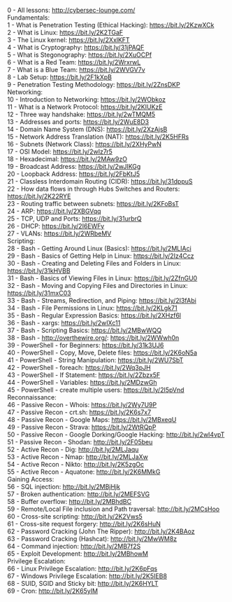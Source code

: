 0 - All lessons: http://cybersec-lounge.com/  
Fundamentals:   
1 - What is Penetration Testing (Ethical Hacking):  https://bit.ly/2KzwXCk  
2 - What is Linux: https://bit.ly/2K2TGaF  
3 - The Linux kernel: https://bit.ly/2XxlKFT  
4 - What is Cryptography: https://bit.ly/31jPAQF  
5 - What is Stegonography: https://bit.ly/2XuOCPf  
6 - What is a Red Team: https://bit.ly/2WrxrwL  
7 - What is a Blue Team: https://bit.ly/2WVGV7v  
8 - Lab Setup:  https://bit.ly/2F1kXpB  
9 - Penetration Testing Methodology: https://bit.ly/2ZnsDKP  
Networking:  
10 - Introduction to Networking: https://bit.ly/2WObkoz  
11 - What is a Network Protocol: https://bit.ly/2KIUKzE  
12 - Three way handshake: https://bit.ly/2wTMQM5  
13 - Addresses and ports: https://bit.ly/2WuE8D3  
14 - Domain Name System (DNS): https://bit.ly/2XzAjsB  
15 - Network Address Translation (NAT): https://bit.ly/2K5HFRs  
16 - Subnets (Network Class): https://bit.ly/2XHyPwN  
17 - OSI Model: https://bit.ly/2wIz7r5  
18 - Hexadecimal: https://bit.ly/2MAw9zO  
19 - Broadcast Address: https://bit.ly/2wJIKGg  
20 - Loopback Address: https://bit.ly/2FbKtJ5  
21 - Classless Interdomain Routing (CIDR): https://bit.ly/31dppuS  
22 - How data flows in through Hubs Switches and Routers: https://bit.ly/2K22RYE  
23 - Routing traffic between subnets: https://bit.ly/2KFoBsT  
24 - ARP: https://bit.ly/2XBGVqq  
25 - TCP, UDP and Ports: https://bit.ly/31urbrQ  
26 - DHCP: https://bit.ly/2I6EWFy  
27 - VLANs: https://bit.ly/2WRbeMV  
Scripting:  
28 - Bash - Getting Around Linux (Basics): https://bit.ly/2MLIAci  
29 - Bash - Basics of Getting Help in Linux: https://bit.ly/2Iz4Ccz  
30 - Bash - Creating and Deleting Files and Folders in Linux: https://bit.ly/31kHVBB  
31 - Bash - Basics of Viewing Files in Linux: https://bit.ly/2ZfnGU0  
32 - Bash - Moving and Copying Files and Directories in Linux: https://bit.ly/31mxC03  
33 - Bash - Streams, Redirection, and Piping: https://bit.ly/2I3fAbi  
34 - Bash - File Permissions in Linux: https://bit.ly/2KLgk71  
35 - Bash - Regular Expression Basics: https://bit.ly/2XHzf6l  
36 - Bash - xargs: https://bit.ly/2wIXc11  
37 - Bash - Scripting Basics: https://bit.ly/2MBwWQQ  
38 - Bash - http://overthewire.org/: https://bit.ly/2WWwh0n  
39 - PowerShell - for Beginners: https://bit.ly/31k3UJ6  
40 - PowerShell - Copy, Move, Delete files: https://bit.ly/2K6oN5a  
41 - PowerShell - String Manipulation: https://bit.ly/2WU7SbT  
42 - PowerShell - foreach: https://bit.ly/2Wq3pJH  
43 - PowerShell -  If Statement: https://bit.ly/2Zbzx5F  
44 - PowerShell - Variables: https://bit.ly/2MDzwGh  
45 - PowerShell - create multiple users: https://bit.ly/2I5pVnd  
Reconnaissance:  
46 - Passive Recon - Whois: https://bit.ly/2Wy7U9P  
47 - Passive Recon - crt.sh: https://bit.ly/2K6s7x7  
48 - Passive Recon - Google Maps: https://bit.ly/2MBxeqU  
49 - Passive Recon - Strava: https://bit.ly/2WtRQpP  
50 - Passive Recon - Google Dorking/Google Hacking: http://bit.ly/2wI4vpT  
51 - Passive Recon - Shodan: http://bit.ly/2F05beu  
52 - Active Recon - Dig: http://bit.ly/2MLJaqu  
53 - Active Recon - Nmap: http://bit.ly/2MLJaXw  
54 - Active Recon - Nikto: http://bit.ly/2K5zgOc  
55 - Active Recon - Aquatone: http://bit.ly/2K6MMkG  
Gaining Access:  
56 - SQL injection: http://bit.ly/2MBjHjk  
57 - Broken authentication: http://bit.ly/2MEFSVG  
58 - Buffer overflow: http://bit.ly/2MBhdBC  
59 - Remote/Local File inclusion and Path traversal: http://bit.ly/2MCsHoo  
60 - Cross-site scripting: http://bit.ly/2K2Vws5  
61 - Cross-site request forgery: http://bit.ly/2K6sHuN  
62 - Password Cracking (John The Ripper): http://bit.ly/2K4BAoz  
63 - Password Cracking (Hashcat): http://bit.ly/2MwWM8z  
64 - Command injection: http://bit.ly/2MB7f2S  
65 - Exploit Development: http://bit.ly/2MBhowM  
Privilege Escalation:  
66 - Linux Privilege Escalation: http://bit.ly/2K6pFqs  
67 - Windows Privilege Escalation: http://bit.ly/2K5IEB8  
68 - SUID, SGID and Sticky bit: http://bit.ly/2K6HYLT  
69 - Cron: http://bit.ly/2K65yIM  
